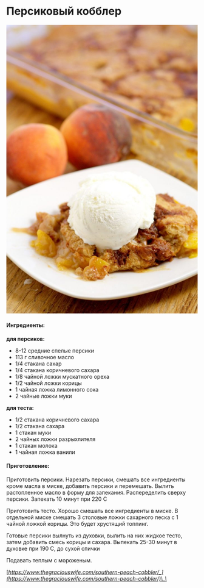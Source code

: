 # Персиковый кобблер

![](../../pics/southern-peach-cobbler-3-682x1024.jpg)

#### Ингредиенты:

**для персиков:**

* 8-12 средние спелые персики
* 113 г сливочное масло
* 1/4 стакана сахар
* 1/4 стакана коричневого сахара
* 1/8 чайной ложки мускатного ореха
* 1/2 чайной ложки корицы
* 1 чайная ложка лимонного сока
* 2 чайные ложки муки

**для теста:**

* 1/2 стакана коричневого сахара
* 1/2 стакана сахара
* 1 стакан муки
* 2 чайных ложки разрыхлителя
* 1 стакан молока
* 1 чайная ложка ванили

#### Приготовление:

Приготовить персики. Нарезать персики, смешать все ингредиенты кроме масла в миске, добавить персики и перемешать. Вылить растопленное масло в форму для запекания. Распеределить сверху персики. Запекать 10 минут при 220 C

Приготовить тесто. Хорошо смешать все ингредиенты в миске. В отдельной миске смешать 3 столовые ложки сахарного песка с 1 чайной ложкой корицы. Это будет хрустящий топпинг.

Готовые персики вылнуть из духовки, вылить на них жидкое тесто, затем добавить смесь корицы и сахара. Выпекать 25-30 минут в духовке при 190 С, до сухой спички

Подавать теплым с мороженым.

[_https://www.thegraciouswife.com/southern-peach-cobbler/_](https://www.thegraciouswife.com/southern-peach-cobbler/)\_\_

